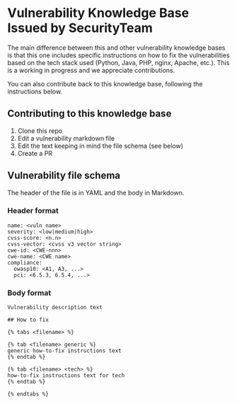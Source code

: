 # Vulnerability Knowledge Base Issued by SecurityTeam

The main difference between this and other vulnerability knowledge bases is that this one includes specific instructions on how to fix the vulnerabilities based on the tech stack used (Python, Java, PHP, nginx, Apache, etc.). 
This is a working in progress and we appreciate contributions.

You can also contribute back to this knowledge base, following the instructions below. 


## Contributing to this knowledge base
1. Clone this repo
2. Edit a vulnerability markdown file
3. Edit the text keeping in mind the file schema (see below)
4. Create a PR

## Vulnerability file schema

The header of the file is in YAML and the body in Markdown.

### Header format
```
name: <vuln name>
severity: <low|medium|high>
cvss-score: <n.n>
cvss-vector: <cvss v3 vector string>
cwe-id: <CWE-nnn>
cwe-name: <CWE name>
compliance:
  owasp10: <A1, A3, ...>
  pci: <6.5.3, 6.5.4, ...>
  ```
  
###  Body format

```
Vulnerability description text

## How to fix 

{% tabs <filename> %}

{% tab <filename> generic %}
generic how-to-fix instructions text
{% endtab %}

{% tab <filename> <tech> %}
how-to-fix instructions text for tech
{% endtab %}

{% endtabs %}
```



